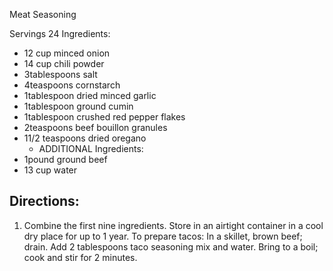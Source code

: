 


Meat Seasoning

Servings 24
Ingredients:
- 12 cup minced onion
- 14 cup chili powder
- 3tablespoons salt
- 4teaspoons cornstarch
- 1tablespoon dried minced garlic
- 1tablespoon ground cumin
- 1tablespoon crushed red pepper flakes
- 2teaspoons beef bouillon granules
- 11/2 teaspoons dried oregano
    * ADDITIONAL Ingredients:
- 1pound ground beef
- 13 cup water

## Directions:

   1. Combine the first nine ingredients. Store in an airtight container in a cool dry place for up to 1 year. To prepare tacos: In a skillet, brown beef; drain. Add 2 tablespoons taco seasoning mix and water. Bring to a boil; cook and stir for 2 minutes.
